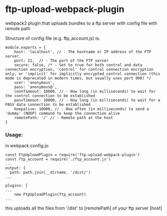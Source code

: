 # ftp-upload-webpack-plugin
webpack2 plugin that uploads bundles to a ftp server with config file with remote path

Structure of config file (e.g. ftp_account.js) is:
```
module.exports = {
    host: 'localhost', // - The hostname or IP address of the FTP server.
    port: 21,  // - The port of the FTP server
    secure: false, /* - Set to true for both control and data connection encryption, 'control' for control connection encryption only, or 'implicit' for implicitly encrypted control connection (this mode is deprecated in modern times, but usually uses port 990) */
    user: 'anonymous',
    pass: 'anonymous@',
    connTimeout: 10000, // - How long (in milliseconds) to wait for the control connection to be established
    pasvTimeout: 10000, // - How long (in milliseconds) to wait for a PASV data connection to be established
    keepalive: 10000, // - How often (in milliseconds) to send a 'dummy' (NOOP) command to keep the connection alive
    remotePath: '/' // - Remote path at the host
}
```
### Usage:
in webpack.config.js:
```
const FtpUploadPlugin = require('ftp-upload-webpack-plugin')
const ftp_account = require('./ftp_account.js')
...
output: {
  path: path.join(__dirname, '/dist/')
...

plugins: [
...
    new FtpUploadPlugin(ftp_account)
...
```
this uploads all the files from '/dist' to [remotePath] of your ftp server [host]
##
